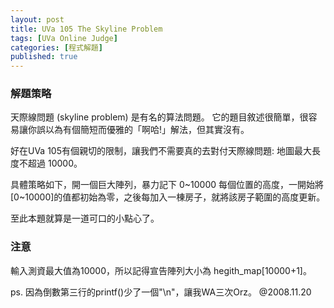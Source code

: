 ```yaml
---
layout: post
title: UVa 105 The Skyline Problem
tags: [UVa Online Judge]
categories: [程式解題]
published: true
---
```


### 解題策略

天際線問題 (skyline problem) 是有名的算法問題。
它的題目敘述很簡單，很容易讓你誤以為有個簡短而優雅的「啊哈!」解法，但其實沒有。

好在UVa 105有個親切的限制，讓我們不需要真的去對付天際線問題: 地圖最大長度不超過 10000。

具體策略如下，開一個巨大陣列，暴力記下 0~10000 每個位置的高度，一開始將[0~10000]的值都初始為零，之後每加入一棟房子，就將該房子範圍的高度更新。

至此本題就算是一道可口的小點心了。


### 注意
輸入測資最大值為10000，所以記得宣告陣列大小為 hegith_map[10000+1]。

ps. 因為倒數第三行的printf()少了一個"\n"，讓我WA三次Orz。 @2008.11.20

<a class="embed" href="https://api.bitbucket.org/1.0/repositories/chchwy/chchwyacm/src/tip/105.cpp">
</a>

